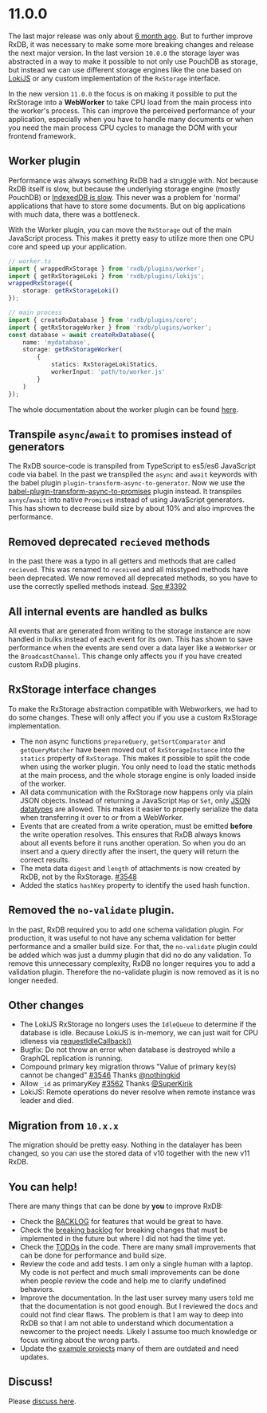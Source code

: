 # 11.0.0

The last major release was only about [6 month ago](./10.0.0.md). But to further improve RxDB, it was necessary to make some more breaking changes and release the next major version.
In the last version `10.0.0` the storage layer was abstracted in a way to make it possible to not only use PouchDB as storage, but instead we can use different storage engines like the one based on [LokiJS](../rx-storage-lokijs.md) or any custom implementation of the `RxStorage` interface.

In the new version `11.0.0` the focus is on making it possible to put the RxStorage into a **WebWorker** to take CPU load from the main process into the worker's process. This can improve the perceived performance of your application, especially when you have to handle many documents or when you need the main process CPU cycles to manage the DOM with your frontend framework.

## Worker plugin

Performance was always something RxDB had a struggle with. Not because RxDB itself is slow, but because the underlying storage engine (mostly PouchDB) or [IndexedDB is slow](../slow-indexeddb.md). This never was a problem for 'normal' applications that have to store some documents. But on big applications with much data, there was a bottleneck.

With the Worker plugin, you can move the `RxStorage` out of the main JavaScript process. This makes it pretty easy to utilize more then one CPU core and speed up your application.

```ts
// worker.ts
import { wrappedRxStorage } from 'rxdb/plugins/worker';
import { getRxStorageLoki } from 'rxdb/plugins/lokijs';
wrappedRxStorage({
    storage: getRxStorageLoki()
});
```

```ts
// main process
import { createRxDatabase } from 'rxdb/plugins/core';
import { getRxStorageWorker } from 'rxdb/plugins/worker';
const database = await createRxDatabase({
    name: 'mydatabase',
    storage: getRxStorageWorker(
        {
            statics: RxStorageLokiStatics,
            workerInput: 'path/to/worker.js'
        }
    )
});
```

The whole documentation about the worker plugin can be found [here](../rx-storage-worker.md).

## Transpile `async`/`await` to promises instead of generators

The RxDB source-code is transpiled from TypeScript to es5/es6 JavaScript code via babel.
In the past we transpiled the `async` and `await` keywords with the babel plugin `plugin-transform-async-to-generator`.
Now we use the [babel-plugin-transform-async-to-promises](https://github.com/rpetrich/babel-plugin-transform-async-to-promises) plugin instead.
It transpiles `asnyc`/`await` into native `Promise`s instead of using JavaScript generators. This has shown to decrease build size by about 10% and also improves the performance.

## Removed deprecated `recieved` methods

In the past there was a typo in all getters and methods that are called `recieved`.
This was renamed to `received` and all misstyped methods have been deprecated.
We now removed all deprecated methods, so you have to use the correctly spelled methods instead.
[See #3392](https://github.com/pubkey/rxdb/pull/3392)

## All internal events are handled as bulks

All events that are generated from writing to the storage instance are now handled in bulks instead of each event for its own. This has shown to save performance when the events are send over a data layer like a `WebWorker` or the `BroadcastChannel`. This change only affects you if you have created custom RxDB plugins.

## RxStorage interface changes

To make the RxStorage abstraction compatible with Webworkers, we had to do some changes. These will only affect you if you use a custom RxStorage implementation.

- The non async functions `prepareQuery`, `getSortComparator` and `getQueryMatcher` have been moved out of `RxStorageInstance` into the `statics` property of `RxStorage`. This makes it possible to split the code when using the worker plugin. You only need to load the static methods at the main process, and the whole storage engine is only loaded inside of the worker.
- All data communication with the RxStorage now happens only via plain JSON objects. Instead of returning a JavaScript `Map` or `Set`, only [JSON datatypes](https://www.w3schools.com/js/js_json_datatypes.asp) are allowed. This makes it easier to properly serialize the data when transferring it over to or from a WebWorker.
- Events that are created from a write operation, must be emitted **before** the write operation resolves. This ensures that RxDB always knows about all events before it runs another operation. So when you do an insert and a query directly after the insert, the query will return the correct results.
- The meta data `digest` and `length` of attachments is now created by RxDB, not by the RxStorage. [#3548](https://github.com/pubkey/rxdb/issues/3548)
- Added the statics `hashKey` property to identify the used hash function.


## Removed the `no-validate` plugin.

In the past, RxDB required you to add one schema validation plugin. For production, it was useful to not have any schema validation for better performance and a smaller build size. For that, the `no-validate` plugin could be added which was just a dummy plugin that did no do any validation. To remove this unnecessary complexity, RxDB no longer requires you to add a validation plugin. Therefore the no-validate plugin is now removed as it is no longer needed.

## Other changes

- The LokiJS RxStorage no longers uses the `IdleQueue` to determine if the database is idle. Because LokiJS is in-memory, we can just wait for CPU idleness via [requestIdleCallback()](https://developer.mozilla.org/en-US/docs/Web/API/Window/requestIdleCallback)
- Bugfix: Do not throw an error when database is destroyed while a GraphQL replication is running.
- Compound primary key migration throws "Value of primary key(s) cannot be changed" [#3546](https://github.com/pubkey/rxdb/pull/3546) Thanks [@nothingkid](https://github.com/nothingkid)
- Allow `_id` as primaryKey [#3562](https://github.com/pubkey/rxdb/pull/3562) Thanks [@SuperKirik](https://github.com/SuperKirik)
- LokiJS: Remote operations do never resolve when remote instance was leader and died.

## Migration from `10.x.x`

The migration should be pretty easy. Nothing in the datalayer has been changed, so you can use the stored data of v10 together with the new v11 RxDB.

## You can help!

There are many things that can be done by **you** to improve RxDB:

- Check the [BACKLOG](https://github.com/pubkey/rxdb/blob/master/orga/BACKLOG.md) for features that would be great to have.
- Check the [breaking backlog](https://github.com/pubkey/rxdb/blob/master/orga/before-next-major.md) for breaking changes that must be implemented in the future but where I did not had the time yet.
- Check the [TODOs](https://github.com/pubkey/rxdb/search?q=TODO) in the code. There are many small improvements that can be done for performance and build size.
- Review the code and add tests. I am only a single human with a laptop. My code is not perfect and much small improvements can be done when people review the code and help me to clarify undefined behaviors.
- Improve the documentation. In the last user survey many users told me that the documentation is not good enough. But I reviewed the docs and could not find clear flaws. The problem is that I am way to deep into RxDB so that I am not able to understand which documentation a newcomer to the project needs. Likely I assume too much knowledge or focus writing about the wrong parts.
- Update the [example projects](https://github.com/pubkey/rxdb/tree/master/examples) many of them are outdated and need updates.


## Discuss!

Please [discuss here](https://github.com/pubkey/rxdb/issues/3555).
